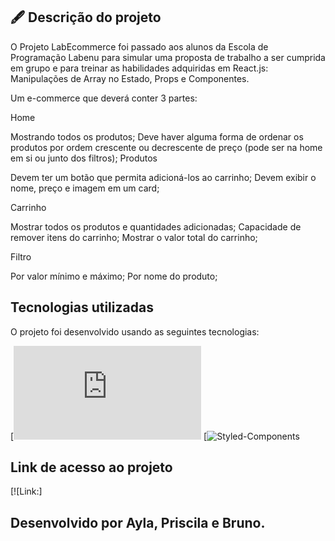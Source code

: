 ## 🖋 Descrição do projeto
O Projeto LabEcommerce foi passado aos alunos da Escola de Programação Labenu para simular uma proposta de trabalho a ser cumprida em grupo e para treinar as habilidades adquiridas em React.js: Manipulações de Array no Estado, Props e Componentes.

Um e-commerce que deverá conter 3 partes:

Home

Mostrando todos os produtos;
Deve haver alguma forma de ordenar os produtos por ordem crescente ou decrescente de preço (pode ser na home em si ou junto dos filtros);
Produtos

Devem ter um botão que permita adicioná-los ao carrinho;
Devem exibir o nome, preço e imagem em um card;

Carrinho

Mostrar todos os produtos e quantidades adicionadas;
Capacidade de remover itens do carrinho;
Mostrar o valor total do carrinho;

Filtro

Por valor mínimo e máximo;
Por nome do produto;

## Tecnologias utilizadas
O projeto foi desenvolvido usando as seguintes tecnologias:

[![React.js](https://pt-br.reactjs.org/docs/getting-started.html)
[![Styled-Components](https://styled-components.com/docs)

## Link de  acesso ao projeto
[![Link:]

## Desenvolvido por Ayla, Priscila e Bruno.
